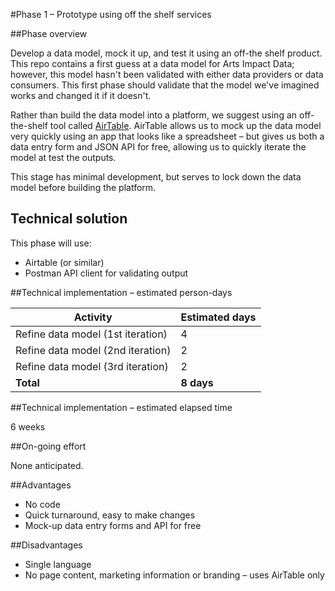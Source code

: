 #Phase 1 – Prototype using off the shelf services

##Phase overview

Develop a data model, mock it up, and test it using an off-the shelf product. This repo contains a first guess at a data model for Arts Impact Data; however, this model hasn't been validated with either data providers or data consumers. This first phase should validate that the model we've imagined works and changed it if it doesn't.

Rather than build the data model into a platform, we suggest using an off-the-shelf tool called [AirTable](https://airtable.com/). AirTable allows us to mock up the data model very quickly using an app that looks like a spreadsheet – but gives us both a data entry form and JSON API for free, allowing us to quickly iterate the model at test the outputs.

This stage has minimal development, but serves to lock down the data model before building the platform.

## Technical solution

This phase will use:

* Airtable (or similar)
* Postman API client for validating output

##Technical implementation – estimated person-days

Activity | Estimated days
--- | ---
Refine data model (1st iteration) | 4
Refine data model (2nd iteration) | 2
Refine data model (3rd iteration) | 2
**Total** | **8 days**

##Technical implementation – estimated elapsed time

6 weeks

##On-going effort

None anticipated.

##Advantages

* No code
* Quick turnaround, easy to make changes
* Mock-up data entry forms and API for free

##Disadvantages

* Single language
* No page content, marketing information or branding – uses AirTable only